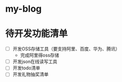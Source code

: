 # my-blog

# 待开发功能清单

- [ ] 开发OSS存储工具（要支持阿里、百度、华为、腾讯）
  - 完成阿里得oss存储
- [ ] 开发json在线读写工具
- [ ] 开发todo清单
- [ ] 开发礼物抽奖清单
